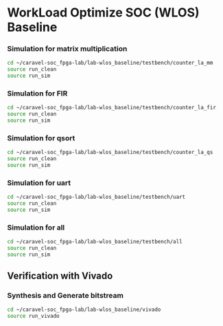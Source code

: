 # WorkLoad Optimize SOC (WLOS) Baseline

### Simulation for matrix multiplication
```sh
cd ~/caravel-soc_fpga-lab/lab-wlos_baseline/testbench/counter_la_mm
source run_clean
source run_sim
```

### Simulation for FIR
```sh
cd ~/caravel-soc_fpga-lab/lab-wlos_baseline/testbench/counter_la_fir
source run_clean
source run_sim
```

### Simulation for qsort
```sh
cd ~/caravel-soc_fpga-lab/lab-wlos_baseline/testbench/counter_la_qs
source run_clean
source run_sim
```

### Simulation for uart
```sh
cd ~/caravel-soc_fpga-lab/lab-wlos_baseline/testbench/uart
source run_clean
source run_sim
```
### Simulation for all
```sh
cd ~/caravel-soc_fpga-lab/lab-wlos_baseline/testbench/all
source run_clean
source run_sim
```
## Verification with Vivado
### Synthesis and Generate bitstream
```sh
cd ~/caravel-soc_fpga-lab/lab-wlos_baseline/vivado
source run_vivado
```
